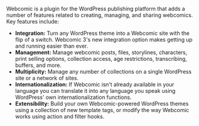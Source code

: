 Webcomic is a plugin for the WordPress publishing platform that adds a number of features related to creating, managing, and sharing webcomics. Key features include:

- **Integration:** Turn any WordPress theme into a Webcomic site with the flip of a switch. Webcomic 3's new integration option makes getting up and running easier than ever.
- **Management:** Manage webcomic posts, files, storylines, characters, print selling options, collection access, age restrictions, transcribing, buffers, and more.
- **Multiplicity:** Manage any number of collections on a single WordPress site or a network of sites.
- **Internationalization:** If Webcomic isn't already available in your language you can translate it into any language you speak using WordPress' own internationalization functions.
- **Extensibility:** Build your own Webcomic-powered WordPress themes using a collection of new template tags, or modify the way Webcomic works using action and filter hooks.